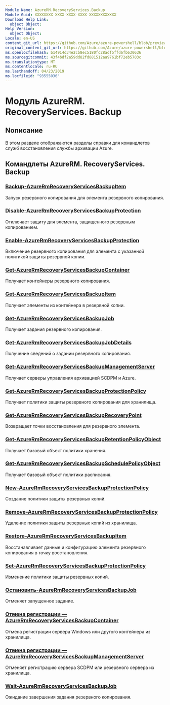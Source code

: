 ```yaml
---
Module Name: AzureRM.RecoveryServices.Backup
Module Guid: XXXXXXXX-XXXX-XXXX-XXXX-XXXXXXXXXXXX
Download Help Link:
  object Object: 
Help Version:
  object Object: 
Locale: en-US
content_git_url: https://github.com/Azure/azure-powershell/blob/preview/src/ResourceManager/RecoveryServices.Backup/Commands.RecoveryServices.Backup/help/AzureRM.RecoveryServices.Backup.md
original_content_git_url: https://github.com/Azure/azure-powershell/blob/preview/src/ResourceManager/RecoveryServices.Backup/Commands.RecoveryServices.Backup/help/AzureRM.RecoveryServices.Backup.md
ms.openlocfilehash: b14914d34e2cb8ec5180fc28adf5ffd6fb630636
ms.sourcegitcommit: 43f4bdf2a59dd82fd881512aa9761bf72eb5703c
ms.translationtype: MT
ms.contentlocale: ru-RU
ms.lasthandoff: 04/23/2019
ms.locfileid: "93555036"
---
```

# Модуль AzureRM. RecoveryServices. Backup
## Nописание
В этом разделе отображаются разделы справки для командлетов служб восстановления службы архивации Azure.

## Командлеты AzureRM. RecoveryServices. Backup
### [Backup-AzureRmRecoveryServicesBackupItem](Backup-AzureRmRecoveryServicesBackupItem.md)
Запуск резервного копирования для элемента резервного копирования.

### [Disable-AzureRmRecoveryServicesBackupProtection](Disable-AzureRmRecoveryServicesBackupProtection.md)
Отключает защиту для элемента, защищенного резервным копированием.

### [Enable-AzureRmRecoveryServicesBackupProtection](Enable-AzureRmRecoveryServicesBackupProtection.md)
Включение резервного копирования для элемента с указанной политикой защиты резервной копии.

### [Get-AzureRmRecoveryServicesBackupContainer](Get-AzureRmRecoveryServicesBackupContainer.md)
Получает контейнеры резервного копирования.

### [Get-AzureRmRecoveryServicesBackupItem](Get-AzureRmRecoveryServicesBackupItem.md)
Получает элементы из контейнера в резервной копии.

### [Get-AzureRmRecoveryServicesBackupJob](Get-AzureRmRecoveryServicesBackupJob.md)
Получает задания резервного копирования.

### [Get-AzureRmRecoveryServicesBackupJobDetails](Get-AzureRmRecoveryServicesBackupJobDetails.md)
Получение сведений о задании резервного копирования.

### [Get-AzureRmRecoveryServicesBackupManagementServer](Get-AzureRmRecoveryServicesBackupManagementServer.md)
Получает серверы управления архивацией SCDPM и Azure.

### [Get-AzureRmRecoveryServicesBackupProtectionPolicy](Get-AzureRmRecoveryServicesBackupProtectionPolicy.md)
Получает политики защиты резервного копирования для хранилища.

### [Get-AzureRmRecoveryServicesBackupRecoveryPoint](Get-AzureRmRecoveryServicesBackupRecoveryPoint.md)
Возвращает точки восстановления для резервного элемента.

### [Get-AzureRmRecoveryServicesBackupRetentionPolicyObject](Get-AzureRmRecoveryServicesBackupRetentionPolicyObject.md)
Получает базовый объект политики хранения.

### [Get-AzureRmRecoveryServicesBackupSchedulePolicyObject](Get-AzureRmRecoveryServicesBackupSchedulePolicyObject.md)
Получает базовый объект политики расписания.

### [New-AzureRmRecoveryServicesBackupProtectionPolicy](New-AzureRmRecoveryServicesBackupProtectionPolicy.md)
Создание политики защиты резервных копий.

### [Remove-AzureRmRecoveryServicesBackupProtectionPolicy](Remove-AzureRmRecoveryServicesBackupProtectionPolicy.md)
Удаление политики защиты резервных копий из хранилища.

### [Restore-AzureRmRecoveryServicesBackupItem](Restore-AzureRmRecoveryServicesBackupItem.md)
Восстанавливает данные и конфигурацию элемента резервного копирования в точку восстановления.

### [Set-AzureRmRecoveryServicesBackupProtectionPolicy](Set-AzureRmRecoveryServicesBackupProtectionPolicy.md)
Изменение политики защиты резервных копий.

### [Остановить-AzureRmRecoveryServicesBackupJob](Stop-AzureRmRecoveryServicesBackupJob.md)
Отменяет запущенное задание.

### [Отмена регистрации — AzureRmRecoveryServicesBackupContainer](Unregister-AzureRmRecoveryServicesBackupContainer.md)
Отмена регистрации сервера Windows или другого контейнера из хранилища.

### [Отмена регистрации — AzureRmRecoveryServicesBackupManagementServer](Unregister-AzureRmRecoveryServicesBackupManagementServer.md)
Отменяет регистрацию сервера SCDPM или резервного сервера из хранилища.

### [Wait-AzureRmRecoveryServicesBackupJob](Wait-AzureRmRecoveryServicesBackupJob.md)
Ожидание завершения задания резервного копирования.

